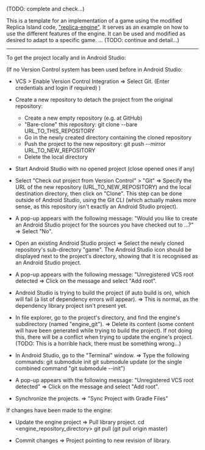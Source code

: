 (TODO: complete and check...)

This is a template for an implementation of a game using the modified Replica Island code, ["replica-engine"](https://github.com/2-REC/replica-engine).
It serves as an example on how to use the different features of the engine. It can be used and modified as desired to adapt to a specific game.
... (TODO: continue and detail...)

----

To get the project locally and in Android Studio:

(If no Version Control system has been used before in Android Studio:
- VCS > Enable Version Control Integration
  => Select Git.
    (Enter credentials and login if required)
)

- Create a new repository to detach the project from the original repository:
  - Create a new empty repository (e.g. at GitHub)
  - "Bare-clone" this repository:
    git clone --bare URL_TO_THIS_REPOSITORY
  - Go in the newly created directory containing the cloned repository
  - Push the project to the new repository:
    git push --mirror URL_TO_NEW_REPOSITORY
  - Delete the local directory

- Start Android Studio with no opened project (close opened ones if any)

- Select "Check out project from Version Control" > "Git"
  => Specify the URL of the new repository (URL_TO_NEW_REPOSITORY) and the local destination directory, then click on "Clone".
    This step can be done outside of Android Studio, using the Git CLI (which actually makes more sense, as this repository isn't exactly an Android Studio project).

- A pop-up appears with the following message:
  "Would you like to create an Android Studio project for the sources you have checked out to ...?"
  => Select "No".

- Open an existing Android Studio project
  => Select the newly cloned repository's sub-directory "game".
    The Android Studio icon should be displayed next to the project's directory, showing that it is recognised as an Android Studio project.

- A pop-up appears with the following message:
  "Unregistered VCS root detected
  => Click on the message and select "Add root".

- Android Studio is trying to build the project (if auto build is on), which will fail (a list of dependency errors will appear).
  => This is normal, as the dependency library project isn't present yet.

- In file explorer, go to the project's directory, and find the engine's subdirectory (named "engine_git").
  => Delete its content (some content will have been generated while trying to build the project).
    If not doing this, there will be a conflict when trying to update the engine's project.
    (TODO: This is a horrible hack, there must be something wrong...)

- In Android Studio, go to the "Terminal" window.
  => Type the following commands:
    git submodule init
    git submodule update
    (or the single combined command "git submodule --init")

- A pop-up appears with the following message:
  "Unregistered VCS root detected"
  => Click on the message and select "Add root".

- Synchronize the projects.
  => "Sync Project with Gradle Files"


If changes have been made to the engine:
- Update the engine project
  => Pull library project.
    cd <engine_repository_directory>
    git pull
    (git pull origin master)

- Commit changes
  => Project pointing to new revision of library.

